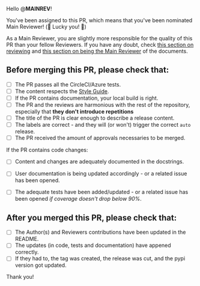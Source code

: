 Hello @__MAINREV__!

You've been assigned to this PR, which means that you've been nominated Main Reviewer! (:tada: Lucky you! :tada:)

As a Main Reviewer, you are slightly more responsible for the quality of this PR than your fellow Reviewers. If you have any doubt, check [this section on reviewing](https://phys2bids.readthedocs.io/en/latest/contributorfile.html#reviewing) and [this section on being the Main Reviewer](https://phys2bids.readthedocs.io/en/latest/contributorfile.html#mainreviewer) of the documents.

## Before merging this PR, please check that:
- [ ] The PR passes all the CircleCI/Azure tests.
- [ ] The content respects the [Style Guide](https://phys2bids.readthedocs.io/en/latest/contributorfile.html#styling).
- [ ] If the PR contains documentation, your local build is right.
- [ ] The PR and the reviews are harmonious with the rest of the repository, especially that **they don't introduce repetitions**
- [ ] The title of the PR is clear enough to describe a release content.
- [ ] The labels are correct - and they will (or won't) trigger the correct `auto` release.
- [ ] The PR received the amount of approvals necessaries to be merged.

If the PR contains code changes:
- [ ] Content and changes are adequately documented in the docstrings.
- [ ] User documentation is being updated accordingly - or a related issue has been opened.
- [ ] The adequate tests have been added/updated - or a related issue has been opened *if coverage doesn't drop below 90%*.


## After you merged this PR, please check that:
- [ ] The Author(s) and Reviewers contributions have been updated in the README.
- [ ] The updates (in code, tests and documentation) have appened correctly.
- [ ] If they had to, the tag was created, the release was cut, and the pypi version got updated.

Thank you!
